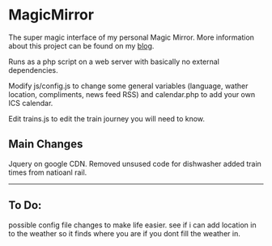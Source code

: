 MagicMirror
===========

The super magic interface of my personal Magic Mirror. More information about this project can be found on my [blog](http://michaelteeuw.nl/tagged/magicmirror).

Runs as a php script on a web server with basically no external dependencies. 

Modify js/config.js to change some general variables (language, wather location, compliments, news feed RSS) and calendar.php to add your own ICS calendar.

Edit trains.js to edit the train journey you will need to know.

Main Changes
----
Jquery on google CDN.
Removed unsused code for dishwasher
added train times from natioanl rail.



----
To Do:
-----

possible config file changes to make life easier.
see if i can add location in to the weather so it finds where you are if you dont fill the weather in.

